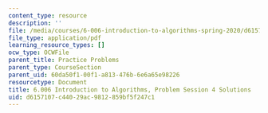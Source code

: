 ```yaml
---
content_type: resource
description: ''
file: /media/courses/6-006-introduction-to-algorithms-spring-2020/d6157107c44029ac9812859bf5f247c1_MIT6_006S20_prob4sol.pdf
file_type: application/pdf
learning_resource_types: []
ocw_type: OCWFile
parent_title: Practice Problems
parent_type: CourseSection
parent_uid: 60da50f1-00f1-a813-476b-6e6a65e98226
resourcetype: Document
title: 6.006 Introduction to Algorithms, Problem Session 4 Solutions
uid: d6157107-c440-29ac-9812-859bf5f247c1
---
```

